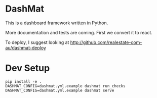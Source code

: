 DashMat
=======

This is a dashboard framework written in Python.

More documentation and tests are coming. First we convert it to react.

To deploy, I suggest looking at http://github.com/realestate-com-au/dashmat-deploy


Dev Setup
=========

```
pip install -e .
DASHMAT_CONFIG=dashmat.yml.example dashmat run_checks
DASHMAT_CONFIG=dashmat.yml.example dashmat serve
```
